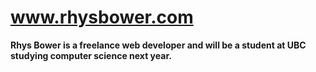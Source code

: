 # www.rhysbower.com
**Rhys Bower is a freelance web developer and will be a student at UBC studying computer science next year.**